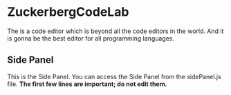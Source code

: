 # ZuckerbergCodeLab
The is a code editor which is beyond all the code editors in the world. And it is gonna be the best editor for all programming languages.  

## Side Panel
This is the Side Panel. You can access the Side Panel from the sidePanel.js file. **The first few lines are important; do not edit them.**

